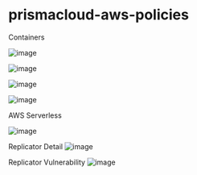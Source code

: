 # prismacloud-aws-policies

Containers

![image](https://user-images.githubusercontent.com/7510963/223951044-dcce7ba0-e050-4e9f-893d-45b705760380.png)


![image](https://user-images.githubusercontent.com/7510963/223951464-aefb99ee-8a88-47fc-93ef-01ebe07e387a.png)

![image](https://user-images.githubusercontent.com/7510963/223951868-34bd1c1a-0809-441d-a1f8-ab9d453431e6.png)

![image](https://user-images.githubusercontent.com/7510963/223952263-34526ae7-0ff8-4044-a76b-98806a5adf5d.png)


AWS Serverless

![image](https://user-images.githubusercontent.com/7510963/223953214-2e45a381-5de3-4505-8d27-4f3358367fde.png)

Replicator Detail
![image](https://user-images.githubusercontent.com/7510963/223954299-624afd17-e26c-4d2d-840e-cc3ed0fae6d4.png)


Replicator Vulnerability
![image](https://user-images.githubusercontent.com/7510963/223954040-1e129bbf-1c91-4b09-a6df-4ea57b996bc6.png)
